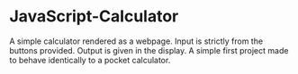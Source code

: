 # JavaScript-Calculator

A simple calculator rendered as a webpage. Input is strictly from the buttons provided. Output is given in the display. A simple first project made to behave identically to a pocket calculator.  
